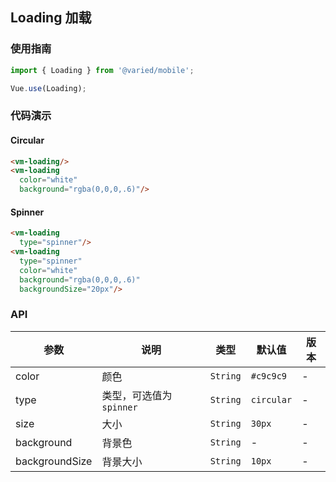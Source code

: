 ## Loading 加载

### 使用指南
``` javascript
import { Loading } from '@varied/mobile';

Vue.use(Loading);
```

### 代码演示

#### Circular

```html
<vm-loading/>
<vm-loading
  color="white"
  background="rgba(0,0,0,.6)"/>
```

#### Spinner

```html
<vm-loading
  type="spinner"/>
<vm-loading
  type="spinner"
  color="white"
  background="rgba(0,0,0,.6)"
  backgroundSize="20px"/>
```

### API

| 参数 | 说明 | 类型 | 默认值 | 版本 |
|------|------|------|------|------|
| color | 颜色 | `String` | `#c9c9c9` | - |
| type | 类型，可选值为 `spinner` | `String` | `circular` | - |
| size | 大小 | `String` | `30px` | - |
| background | 背景色 | `String` | - | - |
| backgroundSize | 背景大小 | `String` | `10px` | - |
